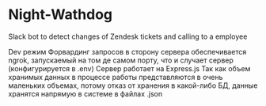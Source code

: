 # Night-Wathdog
 Slack bot to detect changes of Zendesk tickets and calling to a employee

Dev режим
Форвардинг запросов в сторону сервера обеспечивается ngrok, запускаемый на том де самом порту, что и случает сервер (конфигурируется в .env)
Сервер работает на Express.js
Так как объем хранимых данных в процессе работы представляются в очень маленьких объемах, потому отказ от хранения в какой-либо БД, данные хранятся напрямую в системе в файлах .json 
